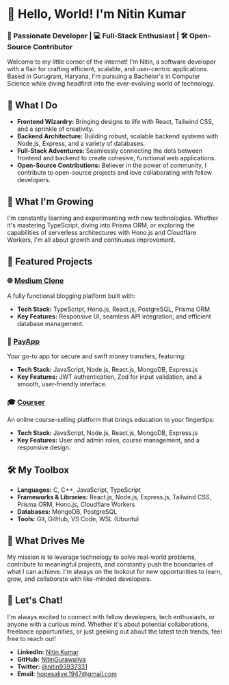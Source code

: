 # 👋 Hello, World! I'm Nitin Kumar

### 🌟 Passionate Developer | 💻 Full-Stack Enthusiast | 🛠️ Open-Source Contributor

Welcome to my little corner of the internet! I'm Nitin, a software developer with a flair for crafting efficient, scalable, and user-centric applications. Based in Gurugram, Haryana, I'm pursuing a Bachelor's in Computer Science while diving headfirst into the ever-evolving world of technology.

## 🚀 What I Do

- **Frontend Wizardry:** Bringing designs to life with React, Tailwind CSS, and a sprinkle of creativity.
- **Backend Architecture:** Building robust, scalable backend systems with Node.js, Express, and a variety of databases.
- **Full-Stack Adventures:** Seamlessly connecting the dots between frontend and backend to create cohesive, functional web applications.
- **Open-Source Contributions:** Believer in the power of community, I contribute to open-source projects and love collaborating with fellow developers.

## 🌱 What I'm Growing

I'm constantly learning and experimenting with new technologies. Whether it's mastering TypeScript, diving into Prisma ORM, or exploring the capabilities of serverless architectures with Hono.js and Cloudflare Workers, I'm all about growth and continuous improvement.

## 📂 Featured Projects

### 🌐 [Medium Clone](https://medium-zeta-virid.vercel.app/signup)
A fully functional blogging platform built with:
- **Tech Stack:** TypeScript, Hono.js, React.js, PostgreSQL, Prisma ORM
- **Key Features:** Responsive UI, seamless API integration, and efficient database management.

### 💸 [PayApp](https://github.com/NitinGurawaliya/paytm-git/tree/main/paytm-main-main)
Your go-to app for secure and swift money transfers, featuring:
- **Tech Stack:** JavaScript, Node.js, React.js, MongoDB, Express.js
- **Key Features:** JWT authentication, Zod for input validation, and a smooth, user-friendly interface.

### 🎓 [Courser](https://github.com/NitinGurawaliya/course-selling-app)
An online course-selling platform that brings education to your fingertips:
- **Tech Stack:** JavaScript, Node.js, React.js, MongoDB, Express.js
- **Key Features:** User and admin roles, course management, and a responsive design.

## 🛠️ My Toolbox

- **Languages:** C, C++, JavaScript, TypeScript
- **Frameworks & Libraries:** React.js, Node.js, Express.js, Tailwind CSS, Prisma ORM, Hono.js, Cloudflare Workers
- **Databases:** MongoDB, PostgreSQL
- **Tools:** Git, GitHub, VS Code, WSL (Ubuntu)

## 🎯 What Drives Me

My mission is to leverage technology to solve real-world problems, contribute to meaningful projects, and constantly push the boundaries of what I can achieve. I'm always on the lookout for new opportunities to learn, grow, and collaborate with like-minded developers.

## 💬 Let's Chat!

I'm always excited to connect with fellow developers, tech enthusiasts, or anyone with a curious mind. Whether it's about potential collaborations, freelance opportunities, or just geeking out about the latest tech trends, feel free to reach out!

- **LinkedIn:** [Nitin Kumar](https://www.linkedin.com/in/nitin-kumar-1b6324248/)
- **GitHub:** [NitinGurawaliya](https://github.com/NitinGurawaliya)
- **Twitter:** [@nitin93937331](https://x.com/nitin93937331)
- **Email:** [hopesalive.1947@gmail.com](mailto:hopesalive.1947@gmail.com)
